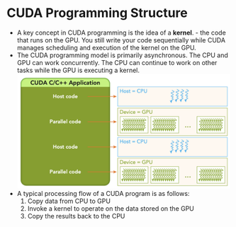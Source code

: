 # CUDA Programming Structure

- A key concept in CUDA programming is the idea of a **kernel**. - the code that runs on the GPU. You still write your code sequentially while CUDA manages scheduling and execution of the kernel on the GPU.
- The CUDA programming model is primarily asynchronous. The CPU and GPU can work concurrently. The CPU can continue to work on other tasks while the GPU is executing a kernel.
    ![Execute Scheme](./images/ExecuteScheme.png)
- A typical processing flow of a CUDA program is as follows:
    1. Copy data from CPU to GPU
    2. Invoke a kernel to operate on the data stored on the GPU
    3. Copy the results back to the CPU